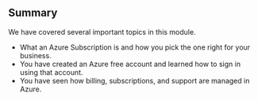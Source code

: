 ## Summary

We have covered several important topics in this module.

+ What an Azure Subscription is and how you pick the one right for your business.
+ You have created an Azure free account and learned how to sign in using that account.
+ You have seen how billing, subscriptions, and support are managed in Azure.
